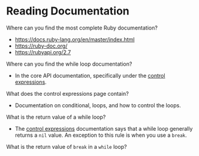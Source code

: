 # Reading Documentation

Where can you find the most complete Ruby documentation?
- https://docs.ruby-lang.org/en/master/index.html
- https://ruby-doc.org/
- https://rubyapi.org/2.7

Where can you find the while loop documentation?
- In the core API documentation, specifically under the [control expressions](https://ruby-doc.org/core-2.7.1/doc/syntax/control_expressions_rdoc.html#:~:text=in%20the%20expression.-,while%20Loop%C2%B6%20%E2%86%91,-The%20while%20loophttps://ruby-doc.org/core-2.7.1/doc/syntax/control_expressions_rdoc.html).

What does the control expressions page contain?
- Documentation on conditional, loops, and how to control the loops.

What is the return value of a while loop?
- The [control expressions](https://ruby-doc.org/core-2.7.1/doc/syntax/control_expressions_rdoc.html#:~:text=in%20the%20expression.-,while%20Loop%C2%B6%20%E2%86%91,-The%20while%20loophttps://ruby-doc.org/core-2.7.1/doc/syntax/control_expressions_rdoc.html) documentation says that a while loop generally returns a `nil` value. An exception to this rule is when you use a `break`. 

What is the return value of `break` in a `while` loop? 